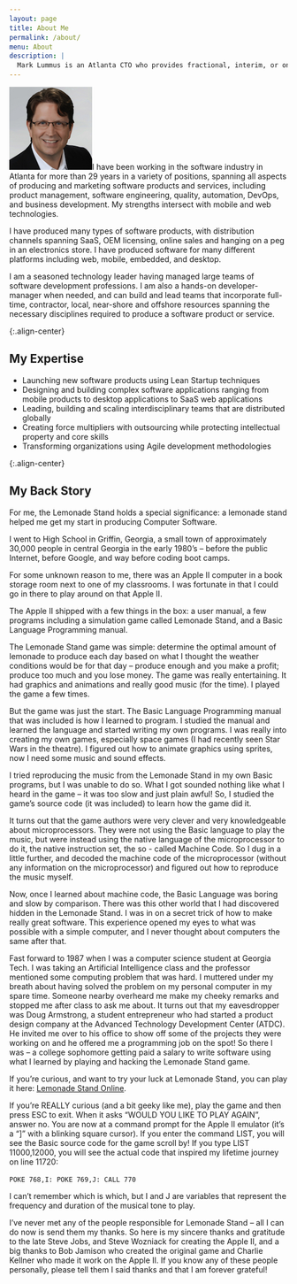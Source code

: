```yaml
---
layout: page
title: About Me
permalink: /about/
menu: About
description: |
  Mark Lummus is an Atlanta CTO who provides fractional, interim, or on-demand CTO services. Learn more about Mark and his 30 years of commercial software development experience. Mark is available to develop custom software for you. Schedule a free consultation today!
---
```


<span class="image left"><img src="/images/mark-lummus.jpg" alt="Mark Lummus" /></span>I have been working in the software industry in Atlanta for more than 29 years in a variety of positions, spanning all aspects of producing and marketing software products and services, including product management, software engineering, quality, automation, DevOps, and business development. My strengths intersect with mobile and web technologies.

I have produced many types of software products, with distribution channels spanning SaaS, OEM licensing, online sales and hanging on a peg in an electronics store. I have produced software for many different platforms including web, mobile, embedded, and desktop. 

I am a seasoned technology leader having managed large teams of software development professions. I am also a hands-on developer-manager when needed, and can build and lead teams that incorporate full-time, contractor, local, near-shore and offshore resources spanning the necessary disciplines required to produce a software product or service.

{:.align-center}
## My Expertise

*  Launching new software products using Lean Startup techniques
*  Designing and building complex software applications ranging from mobile products to desktop applications to SaaS web applications
*  Leading, building and scaling interdisciplinary teams that are distributed globally
*  Creating force multipliers with outsourcing while protecting intellectual property and core skills
*  Transforming organizations using Agile development methodologies

{:.align-center}
## My Back Story

For me, the Lemonade Stand holds a special significance: a lemonade stand helped me get my start in producing Computer Software. 

I went to High School in Griffin, Georgia, a small town of approximately 30,000 people in central Georgia in the early 1980’s – before the public Internet, before Google, and way before coding boot camps.

For some unknown reason to me, there was an Apple II computer in a book storage room next to one of my classrooms. I was fortunate in that I could go in there to play around on that Apple II. 

The Apple II shipped with a few things in the box: a user manual, a few programs including a simulation game called Lemonade Stand, and a Basic Language Programming manual. 

The Lemonade Stand game was simple: determine the optimal amount of lemonade to produce each day based on what I thought the weather conditions would be for that day – produce enough and you make a profit; produce too much and you lose money. The game was really entertaining. It had graphics and animations and really good music (for the time).  I played the game a few times.
 
But the game was just the start. The Basic Language Programming manual that was included is how I learned to program. I studied the manual and learned the language and started writing my own programs. I was really into creating my own games, especially space games (I had recently seen Star Wars in the theatre). I figured out how to animate graphics using sprites, now I need some music and sound effects.

I tried reproducing the music from the Lemonade Stand in my own Basic programs, but I was unable to do so. What I got sounded nothing like what I heard in the game – it was too slow and just plain awful! So, I studied the game’s source code (it was included) to learn how the game did it. 

It turns out that the game authors were very clever and very knowledgeable about microprocessors.  They were not using the Basic language to play the music, but were instead using the native language of the microprocessor to do it, the native instruction set, the so - called Machine Code. So I dug in a little further, and decoded the machine code of the microprocessor (without any information on the microprocessor) and figured out how to reproduce the music myself.  

Now, once I learned about machine code, the Basic Language was boring and slow by comparison. There was this other world that I had discovered hidden in the Lemonade Stand. I was in on a secret trick of how to make really great software. This experience opened my eyes to what was possible with a simple computer, and I never thought about computers the same after that. 

Fast forward to 1987 when I was a computer science student at Georgia Tech. I was taking an Artificial Intelligence class and the professor mentioned some computing problem that was hard. I muttered under my breath about having solved the problem on my personal computer in my spare time. Someone nearby overheard me make my cheeky remarks and stopped me after class to ask me about. It turns out that my eavesdropper was Doug Armstrong, a student entrepreneur who had started a product design company at the Advanced Technology Development Center (ATDC). He invited me over to his office to show off some of the projects they were working on and he offered me a programming job on the spot! So there I was – a college sophomore getting paid a salary to write software using what I learned by playing and hacking the Lemonade Stand game.

If you’re curious, and want to try your luck at Lemonade Stand, you can play it here: [Lemonade Stand Online][lemonade-stand]. 

If you’re REALLY curious (and a bit geeky like me), play the game and then press ESC to exit.  When it asks “WOULD YOU LIKE TO PLAY AGAIN”, answer no. You are now at a command prompt for the Apple II emulator (it’s a “]” with a blinking square cursor). If you enter the command LIST, you will see the Basic source code for the game scroll by! If you type LIST 11000,12000, you will see the actual code that inspired my lifetime journey on line 11720:

`POKE 768,I: POKE 769,J: CALL 770`

I can’t remember which is which, but I and J are variables that represent the frequency and duration of the musical tone to play. 

I’ve never met any of the people responsible for Lemonade Stand – all I can do now is send them my thanks. So here is my sincere thanks and gratitude to the late Steve Jobs, and Steve Wozniack for creating the Apple II, and a big thanks to Bob Jamison who created the original game and Charlie Kellner who made it work on the Apple II. If you know any of these people personally, please tell them I said thanks and that I am forever grateful!

[lemonade-stand]: https://archive.org/details/Lemonade_Stand_1979_Apple/ "Lemonade Stand"
